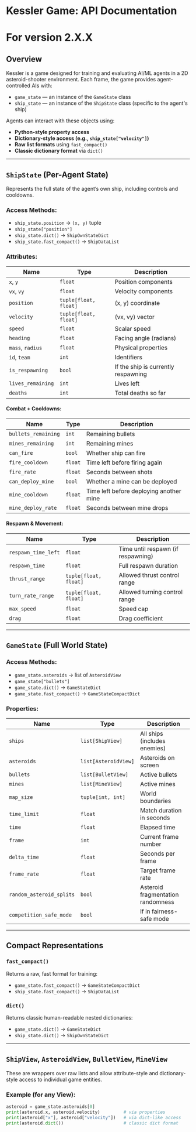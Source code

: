 # Kessler Game: API Documentation

# For version 2.X.X

## Overview

Kessler is a game designed for training and evaluating AI/ML agents in a 2D asteroid-shooter environment. Each frame, the game provides agent-controlled AIs with:

- `game_state` — an instance of the `GameState` class
- `ship_state` — an instance of the `ShipState` class (specific to the agent's ship)

Agents can interact with these objects using:
- **Python-style property access**
- **Dictionary-style access (e.g., `ship_state["velocity"]`)**
- **Raw list formats** using `fast_compact()`
- **Classic dictionary format** via `dict()`

---

## `ShipState` (Per-Agent State)

Represents the full state of the agent’s own ship, including controls and cooldowns.

### Access Methods:
- `ship_state.position` → `(x, y)` tuple
- `ship_state["position"]`
- `ship_state.dict()` → `ShipOwnStateDict`
- `ship_state.fast_compact()` → `ShipDataList`

### Attributes:

| Name                | Type                 | Description                                |
|---------------------|----------------------|--------------------------------------------|
| `x`, `y`            | `float`              | Position components                        |
| `vx`, `vy`          | `float`              | Velocity components                        |
| `position`          | `tuple[float, float]`| (x, y) coordinate                          |
| `velocity`          | `tuple[float, float]`| (vx, vy) vector                            |
| `speed`             | `float`              | Scalar speed                               |
| `heading`           | `float`              | Facing angle (radians)                     |
| `mass`, `radius`    | `float`              | Physical properties                        |
| `id`, `team`        | `int`                | Identifiers                                |
| `is_respawning`     | `bool`               | If the ship is currently respawning        |
| `lives_remaining`   | `int`                | Lives left                                 |
| `deaths`            | `int`                | Total deaths so far                        |

#### Combat + Cooldowns:

| Name                | Type                 | Description                                |
|---------------------|----------------------|--------------------------------------------|
| `bullets_remaining` | `int`                | Remaining bullets                          |
| `mines_remaining`   | `int`                | Remaining mines                            |
| `can_fire`          | `bool`               | Whether ship can fire                      |
| `fire_cooldown`     | `float`              | Time left before firing again              |
| `fire_rate`         | `float`              | Seconds between shots                      |
| `can_deploy_mine`   | `bool`               | Whether a mine can be deployed             |
| `mine_cooldown`     | `float`              | Time left before deploying another mine    |
| `mine_deploy_rate`  | `float`              | Seconds between mine drops                 |

#### Respawn & Movement:

| Name                  | Type                  | Description                                |
|-----------------------|-----------------------|--------------------------------------------|
| `respawn_time_left`   | `float`               | Time until respawn (if respawning)         |
| `respawn_time`        | `float`               | Full respawn duration                      |
| `thrust_range`        | `tuple[float, float]` | Allowed thrust control range               |
| `turn_rate_range`     | `tuple[float, float]` | Allowed turning control range              |
| `max_speed`           | `float`               | Speed cap                                  |
| `drag`                | `float`               | Drag coefficient                           |

---

## `GameState` (Full World State)

### Access Methods:
- `game_state.asteroids` → list of `AsteroidView`
- `game_state["bullets"]`
- `game_state.dict()` → `GameStateDict`
- `game_state.fast_compact()` → `GameStateCompactDict`

### Properties:

| Name                    | Type                     | Description                            |
|-------------------------|--------------------------|----------------------------------------|
| `ships`                 | `list[ShipView]`         | All ships (includes enemies)           |
| `asteroids`             | `list[AsteroidView]`     | Asteroids on screen                    |
| `bullets`               | `list[BulletView]`       | Active bullets                         |
| `mines`                 | `list[MineView]`         | Active mines                           |
| `map_size`              | `tuple[int, int]`        | World boundaries                       |
| `time_limit`            | `float`                  | Match duration in seconds              |
| `time`                  | `float`                  | Elapsed time                           |
| `frame`                 | `int`                    | Current frame number                   |
| `delta_time`            | `float`                  | Seconds per frame                      |
| `frame_rate`            | `float`                  | Target frame rate                      |
| `random_asteroid_splits`| `bool`                   | Asteroid fragmentation randomness      |
| `competition_safe_mode` | `bool`                   | If in fairness-safe mode               |

---

## Compact Representations

### `fast_compact()`
Returns a raw, fast format for training:

- `game_state.fast_compact()` → `GameStateCompactDict`
- `ship_state.fast_compact()` → `ShipDataList`

### `dict()`
Returns classic human-readable nested dictionaries:

- `game_state.dict()` → `GameStateDict`
- `ship_state.dict()` → `ShipOwnStateDict`

---

## `ShipView`, `AsteroidView`, `BulletView`, `MineView`

These are wrappers over raw lists and allow attribute-style and dictionary-style access to individual game entities.

### Example (for any View):

```python
asteroid = game_state.asteroids[0]
print(asteroid.x, asteroid.velocity)         # via properties
print(asteroid["x"], asteroid["velocity"])   # via dict-like access
print(asteroid.dict())                       # classic dict format
